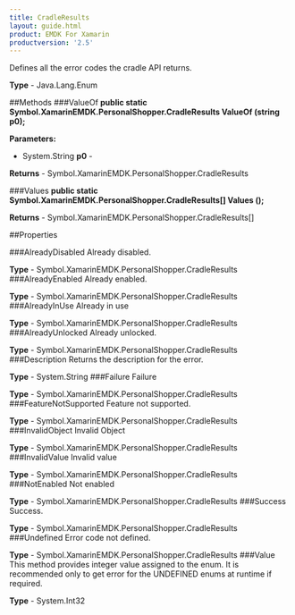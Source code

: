 ```yaml
---
title: CradleResults
layout: guide.html 
product: EMDK For Xamarin 
productversion: '2.5' 
---
```

Defines all the error codes the cradle API returns. 

**Type** - Java.Lang.Enum

##Methods
###ValueOf
**public static Symbol.XamarinEMDK.PersonalShopper.CradleResults ValueOf (string p0);**


        

**Parameters:** 

* System.String **p0** - 
        

**Returns** - Symbol.XamarinEMDK.PersonalShopper.CradleResults

###Values
**public static Symbol.XamarinEMDK.PersonalShopper.CradleResults[] Values ();**


        


**Returns** - Symbol.XamarinEMDK.PersonalShopper.CradleResults[]

##Properties

###AlreadyDisabled
Already disabled.

**Type** - Symbol.XamarinEMDK.PersonalShopper.CradleResults
###AlreadyEnabled
Already enabled.

**Type** - Symbol.XamarinEMDK.PersonalShopper.CradleResults
###AlreadyInUse
Already in use

**Type** - Symbol.XamarinEMDK.PersonalShopper.CradleResults
###AlreadyUnlocked
Already unlocked.


**Type** - Symbol.XamarinEMDK.PersonalShopper.CradleResults
###Description
Returns the description for the error.

**Type** - System.String
###Failure
Failure

**Type** - Symbol.XamarinEMDK.PersonalShopper.CradleResults
###FeatureNotSupported
Feature not supported.

**Type** - Symbol.XamarinEMDK.PersonalShopper.CradleResults
###InvalidObject
Invalid Object

**Type** - Symbol.XamarinEMDK.PersonalShopper.CradleResults
###InvalidValue
Invalid value

**Type** - Symbol.XamarinEMDK.PersonalShopper.CradleResults
###NotEnabled
Not enabled


**Type** - Symbol.XamarinEMDK.PersonalShopper.CradleResults
###Success
Success.

**Type** - Symbol.XamarinEMDK.PersonalShopper.CradleResults
###Undefined
Error code not defined.

**Type** - Symbol.XamarinEMDK.PersonalShopper.CradleResults
###Value
This method provides integer value assigned to the enum. It is recommended only to get error for the UNDEFINED enums at runtime if required.

**Type** - System.Int32


